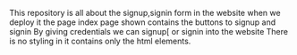 This repository is all about the signup,signin form in the website 
when we deploy it the page index page shown contains the buttons to signup and signin
By giving credentials we can signup[ or signin into the website
There is no styling in it contains only the html elements.
